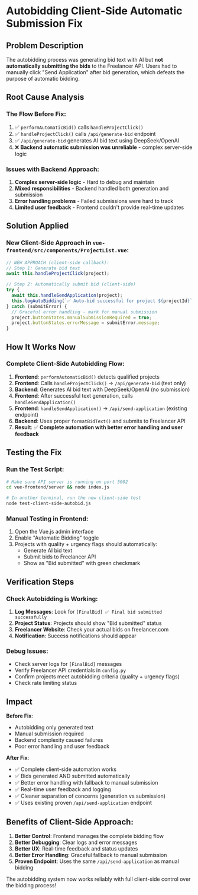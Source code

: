 # Autobidding Client-Side Automatic Submission Fix

## Problem Description
The autobidding process was generating bid text with AI but **not automatically submitting the bids** to the Freelancer API. Users had to manually click "Send Application" after bid generation, which defeats the purpose of automatic bidding.

## Root Cause Analysis

### The Flow Before Fix:
1. ✅ `performAutomaticBid()` calls `handleProjectClick()`
2. ✅ `handleProjectClick()` calls `/api/generate-bid` endpoint
3. ✅ `/api/generate-bid` generates AI bid text using DeepSeek/OpenAI
4. ❌ **Backend automatic submission was unreliable** - complex server-side logic

### Issues with Backend Approach:
1. **Complex server-side logic** - Hard to debug and maintain
2. **Mixed responsibilities** - Backend handled both generation and submission
3. **Error handling problems** - Failed submissions were hard to track
4. **Limited user feedback** - Frontend couldn't provide real-time updates

## Solution Applied

### New Client-Side Approach in `vue-frontend/src/components/ProjectList.vue`:

```javascript
// NEW APPROACH (client-side callback):
// Step 1: Generate bid text
await this.handleProjectClick(project);

// Step 2: Automatically submit bid (client-side)
try {
  await this.handleSendApplication(project);
  this.logAutoBidding(`✅ Auto-bid successful for project ${projectId}`, 'success');
} catch (submitError) {
  // Graceful error handling - mark for manual submission
  project.buttonStates.manualSubmissionRequired = true;
  project.buttonStates.errorMessage = submitError.message;
}
```

## How It Works Now

### Complete Client-Side Autobidding Flow:
1. **Frontend**: `performAutomaticBid()` detects qualified projects
2. **Frontend**: Calls `handleProjectClick()` → `/api/generate-bid` (text only)
3. **Backend**: Generates AI bid text with DeepSeek/OpenAI (no submission)
4. **Frontend**: After successful text generation, calls `handleSendApplication()`
5. **Frontend**: `handleSendApplication()` → `/api/send-application` (existing endpoint)
6. **Backend**: Uses proper `formatBidText()` and submits to Freelancer API
7. **Result**: ✅ **Complete automation with better error handling and user feedback**

## Testing the Fix

### Run the Test Script:
```bash
# Make sure API server is running on port 5002
cd vue-frontend/server && node index.js

# In another terminal, run the new client-side test
node test-client-side-autobid.js
```

### Manual Testing in Frontend:
1. Open the Vue.js admin interface
2. Enable "Automatic Bidding" toggle
3. Projects with quality + urgency flags should automatically:
   - Generate AI bid text
   - Submit bids to Freelancer API
   - Show as "Bid submitted" with green checkmark

## Verification Steps

### Check Autobidding is Working:
1. **Log Messages**: Look for `[FinalBid] ✅ Final bid submitted successfully`
2. **Project Status**: Projects should show "Bid submitted" status
3. **Freelancer Website**: Check your actual bids on freelancer.com
4. **Notification**: Success notifications should appear

### Debug Issues:
- Check server logs for `[FinalBid]` messages
- Verify Freelancer API credentials in `config.py`
- Confirm projects meet autobidding criteria (quality + urgency flags)
- Check rate limiting status

## Impact

**Before Fix**: 
- Autobidding only generated text
- Manual submission required
- Backend complexity caused failures
- Poor error handling and user feedback

**After Fix**: 
- ✅ Complete client-side automation works
- ✅ Bids generated AND submitted automatically  
- ✅ Better error handling with fallback to manual submission
- ✅ Real-time user feedback and logging
- ✅ Cleaner separation of concerns (generation vs submission)
- ✅ Uses existing proven `/api/send-application` endpoint

## Benefits of Client-Side Approach:
1. **Better Control**: Frontend manages the complete bidding flow
2. **Better Debugging**: Clear logs and error messages
3. **Better UX**: Real-time feedback and status updates
4. **Better Error Handling**: Graceful fallback to manual submission
5. **Proven Endpoint**: Uses the same `/api/send-application` as manual bidding

The autobidding system now works reliably with full client-side control over the bidding process! 